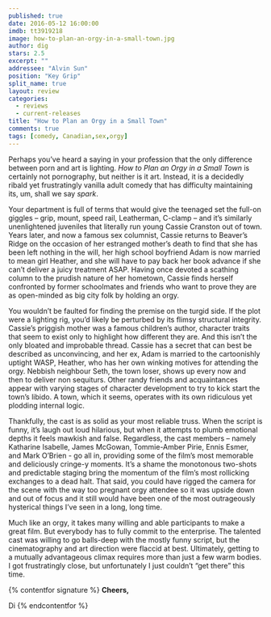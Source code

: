 ```yaml
---
published: true
date: 2016-05-12 16:00:00
imdb: tt3919218
image: how-to-plan-an-orgy-in-a-small-town.jpg
author: dig
stars: 2.5
excerpt: ""
addressee: "Alvin Sun"
position: "Key Grip"
split_name: true
layout: review
categories: 
  - reviews
  - current-releases
title: "How to Plan an Orgy in a Small Town"
comments: true
tags: [comedy, Canadian,sex,orgy]
---
```

Perhaps you’ve heard a saying in your profession that the only difference between porn and art is lighting.  _How to Plan an Orgy in a Small Town_ is certainly not pornography, but neither is it art. Instead, it is a decidedly ribald yet frustratingly vanilla adult comedy that has difficulty maintaining its, um, shall we say _spark_. 

Your department is full of terms that would give the teenaged set the full-on giggles – grip, mount, speed rail, Leatherman,  C-clamp  – and it’s similarly unenlightened juveniles that literally run young Cassie Cranston out of town. Years later, and now a famous sex columnist, Cassie returns to Beaver’s Ridge on the occasion of her estranged mother’s death to find that she has been left nothing in the will, her high school boyfriend Adam is now married to mean girl Heather, and she will have to pay back her book advance if she can’t deliver a juicy treatment ASAP. Having once devoted a scathing column to the prudish nature of her hometown, Cassie finds herself confronted by former schoolmates and friends who want to prove they are as open-minded as big city folk by holding an orgy.

You wouldn’t be faulted for finding the premise on the turgid side. If the plot were a lighting rig, you’d likely be perturbed by its flimsy structural integrity. Cassie’s priggish mother was a famous children’s author, character traits that seem to exist only to highlight how different they are. And this isn’t the only bloated and improbable thread. Cassie has a secret that can best be described as unconvincing, and her ex, Adam is married to the cartoonishly uptight WASP, Heather, who has her own winking motives for attending the orgy. Nebbish neighbour Seth, the town loser, shows up every now and then to deliver non sequiturs. Other randy friends and acquaintances appear with varying stages of character development to try to kick start the town’s libido. A town, which it seems, operates with its own ridiculous yet plodding internal logic. 

Thankfully, the cast is as solid as your most reliable truss. When the script is funny, it’s laugh out loud hilarious, but when it attempts to plumb emotional depths it feels mawkish and false. Regardless, the cast members – namely Katharine Isabelle, James McGowan, Tommie-Amber Pirie, Ennis Esmer, and Mark O’Brien - go all in, providing some of the film’s most memorable and deliciously cringe-y moments. It’s a shame the monotonous two-shots and predictable staging bring the momentum of the film’s most rollicking exchanges to a dead halt. That said, you could have rigged the camera for the scene with the way too pregnant orgy attendee so it was upside down and out of focus and it still would have been one of the most outrageously hysterical things I’ve seen in a long, long time. 

Much like an orgy, it takes many willing and able participants to make a great film. But everybody has to fully commit to the enterprise. The talented cast was willing to go balls-deep with the mostly funny script, but the cinematography and art direction were flaccid at best. Ultimately, getting to a mutually advantageous climax requires more than just a few warm bodies. I got frustratingly close, but unfortunately I just couldn’t “get there” this time.

{% contentfor signature %}
**Cheers,**

Di
{% endcontentfor %}